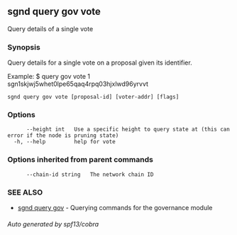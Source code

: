 ## sgnd query gov vote

Query details of a single vote

### Synopsis

Query details for a single vote on a proposal given its identifier.

Example:
$ <appd> query gov vote 1 sgn1skjwj5whet0lpe65qaq4rpq03hjxlwd96yrvvt

```
sgnd query gov vote [proposal-id] [voter-addr] [flags]
```

### Options

```
      --height int   Use a specific height to query state at (this can error if the node is pruning state)
  -h, --help         help for vote
```

### Options inherited from parent commands

```
      --chain-id string   The network chain ID
```

### SEE ALSO

* [sgnd query gov](sgnd_query_gov.md)	 - Querying commands for the governance module

###### Auto generated by spf13/cobra
